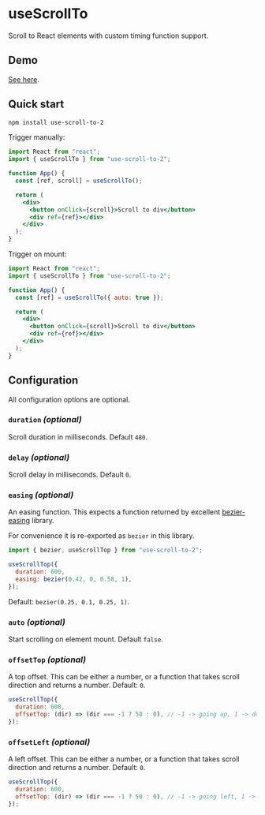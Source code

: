 # useScrollTo

Scroll to React elements with custom timing function support.

## Demo

[See here](https://g12i.github.io/use-scroll-to/).

## Quick start

```bash
npm install use-scroll-to-2
```

Trigger manually:

```jsx
import React from "react";
import { useScrollTo } from "use-scroll-to-2";

function App() {
  const [ref, scroll] = useScrollTo();

  return (
    <div>
      <button onClick={scroll}>Scroll to div</button>
      <div ref={ref}></div>
    </div>
  );
}
```

Trigger on mount:

```jsx
import React from "react";
import { useScrollTo } from "use-scroll-to-2";

function App() {
  const [ref] = useScrollTo({ auto: true });

  return (
    <div>
      <button onClick={scroll}>Scroll to div</button>
      <div ref={ref}></div>
    </div>
  );
}
```

## Configuration

All configuration options are optional.

### `duration` _(optional)_

Scroll duration in milliseconds. Default `480`.

### `delay` _(optional)_

Scroll delay in milliseconds. Default `0`.

### `easing` _(optional)_

An easing function. This expects a function returned by excellent
[bezier-easing](https://www.npmjs.com/package/bezier-easing) library.

For convenience it is re-exported as `bezier` in this library.

```jsx
import { bezier, useScrollTop } from "use-scroll-to-2";

useScrollTop({
  duration: 600,
  easing: bezier(0.42, 0, 0.58, 1),
});
```

Default: `bezier(0.25, 0.1, 0.25, 1)`.

### `auto` _(optional)_

Start scrolling on element mount. Default `false`.

### `offsetTop` _(optional)_

A top offset. This can be either a number, or a function that takes scroll
direction and returns a number. Default: `0`.

```jsx
useScrollTop({
  duration: 600,
  offsetTop: (dir) => (dir === -1 ? 50 : 0), // -1 -> going up, 1 -> down
});
```

### `offsetLeft` _(optional)_

A left offset. This can be either a number, or a function that takes scroll
direction and returns a number. Default: `0`.

```jsx
useScrollTop({
  duration: 600,
  offsetTop: (dir) => (dir === -1 ? 50 : 0), // -1 -> going left, 1 -> right
});
```
